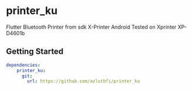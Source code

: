 # printer_ku

Flutter Bluetooth Printer from sdk X-Printer Android
Tested on Xprinter XP-D4601b

## Getting Started

```yaml
dependencies:
    printer_ku:
      git:
        url: https://github.com/azluthfi/printer_ku
```




